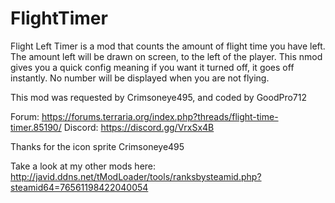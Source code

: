 # FlightTimer
Flight Left Timer is a mod that counts the amount of flight time you have left. The amount left will be drawn on screen, to the left of the player. 
This nmod gives you a quick config meaning if you want it turned off, it goes off instantly. 
No number will be displayed when you are not flying.

This mod was requested by Crimsoneye495, and coded by GoodPro712

Forum: https://forums.terraria.org/index.php?threads/flight-time-timer.85190/
Discord: https://discord.gg/VrxSx4B

Thanks for the icon sprite Crimsoneye495

Take a look at my other mods here: http://javid.ddns.net/tModLoader/tools/ranksbysteamid.php?steamid64=76561198422040054